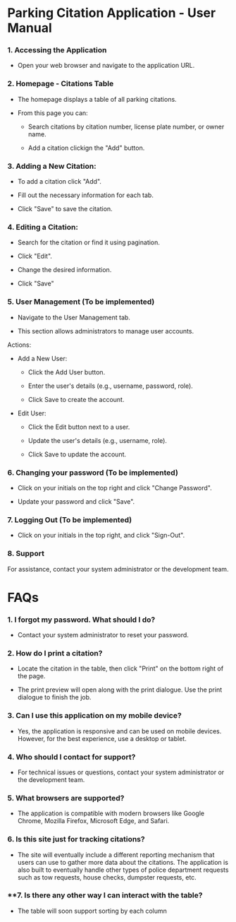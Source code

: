 # Parking Citation Application - User Manual

### 1\. **Accessing the Application**

-   Open your web browser and navigate to the application URL.




### 2\. **Homepage - Citations Table**

-   The homepage displays a table of all parking citations.

-   From this page you can:

    -   Search citations by citation number, license plate number, or owner name.

    -   Add a citation clickign the "Add" button.



### 3\. **Adding a New Citation:**

-   To add a citation click "Add".

-   Fill out the necessary information for each tab.

-   Click "Save" to save the citation.
  

### 4\. **Editing a Citation:**

- Search for the citation or find it using pagination.
  
- Click "Edit".
  
- Change the desired information.
  
- Click "Save" 



### 5\. **User Management (To be implemented)**

-   Navigate to the User Management tab.

-   This section allows administrators to manage user accounts.

Actions:

-   Add a New User:

    -   Click the Add User button.

    -   Enter the user\'s details (e.g., username, password, role).

    -   Click Save to create the account.

-   Edit User:

    -   Click the Edit button next to a user.

    -   Update the user\'s details (e.g., username, role).

    -   Click Save to update the account.




### 6\. **Changing your password (To be implemented)**

-   Click on your initials on the top right and click "Change Password".

-   Update your password and click "Save".




### 7\. **Logging Out (To be implemented)**

-   Click on your initials in the top right, and click "Sign-Out".



### 8\. **Support**

For assistance, contact your system administrator or the development
team.



# FAQs

### **1. I forgot my password. What should I do?**

-   Contact your system administrator to reset your password.

### **2. How do I print a citation?**

-   Locate the citation in the table, then click
    "Print" on the bottom right of the page.

-   The print preview will open along with the print dialogue. Use the print dialogue to finish the job. 

### **3. Can I use this application on my mobile device?**

-   Yes, the application is responsive and can be used on mobile
    devices. However, for the best experience, use a desktop or tablet.

### **4. Who should I contact for support?**

-   For technical issues or questions, contact your system administrator
    or the development team.

### **5. What browsers are supported?**

-   The application is compatible with modern browsers like Google
    Chrome, Mozilla Firefox, Microsoft Edge, and Safari.

### **6. Is this site just for tracking citations?**

-  The site will eventually include a different reporting mechanism that users can use to gather more data about the citations.
   The application is also built to eventually handle other types of police department requests such as tow requests, house checks, dumpster requests, etc.

### **7. Is there any other way I can interact with the table? 

-  The table will soon support sorting by each column
